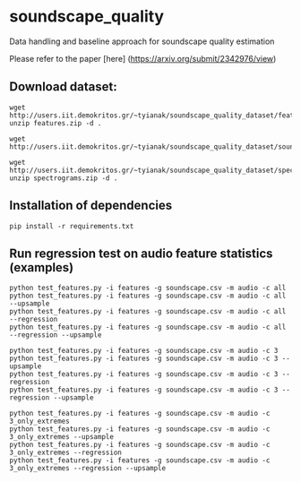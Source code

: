 # soundscape_quality
Data handling and baseline approach for soundscape quality estimation

Please refer to the paper [here] (https://arxiv.org/submit/2342976/view)

## Download dataset:
```
wget http://users.iit.demokritos.gr/~tyianak/soundscape_quality_dataset/features.zip
unzip features.zip -d .
```

```
wget http://users.iit.demokritos.gr/~tyianak/soundscape_quality_dataset/soundscape.csv
```

```
wget http://users.iit.demokritos.gr/~tyianak/soundscape_quality_dataset/spectrograms.zip
unzip spectrograms.zip -d .
```

## Installation of dependencies
```
pip install -r requirements.txt
```

## Run regression test on audio feature statistics (examples)
```
python test_features.py -i features -g soundscape.csv -m audio -c all
python test_features.py -i features -g soundscape.csv -m audio -c all --upsample
python test_features.py -i features -g soundscape.csv -m audio -c all --regression
python test_features.py -i features -g soundscape.csv -m audio -c all --regression --upsample

python test_features.py -i features -g soundscape.csv -m audio -c 3
python test_features.py -i features -g soundscape.csv -m audio -c 3 --upsample
python test_features.py -i features -g soundscape.csv -m audio -c 3 --regression
python test_features.py -i features -g soundscape.csv -m audio -c 3 --regression --upsample

python test_features.py -i features -g soundscape.csv -m audio -c 3_only_extremes 
python test_features.py -i features -g soundscape.csv -m audio -c 3_only_extremes --upsample
python test_features.py -i features -g soundscape.csv -m audio -c 3_only_extremes --regression
python test_features.py -i features -g soundscape.csv -m audio -c 3_only_extremes --regression --upsample
```
